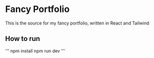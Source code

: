 # Fancy Portfolio
This is the source for my fancy portfolio, written in React and Tailwind

## How to run
'''
npm install
npm run dev
'''
